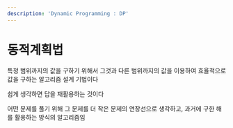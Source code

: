 ```yaml
---
description: 'Dynamic Programming : DP'
---
```


# 동적계획법

특정 범위까지의 값을 구하기 위해서 그것과 다른 범위까지의 값을 이용하여 효율적으로 값을 구하는 알고리즘 설계 기법이다



쉽게 생각하면 답을 재활용하는 것이다

어떤 문제를 풀기 위해 그 문제를 더 작은 문제의 연장선으로 생각하고,  과거에 구한 해를 활용하는 방식의 알고리즘임



